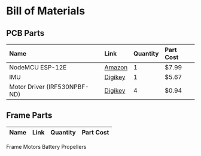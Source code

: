 # Bill of Materials



## PCB Parts

| Name | Link | Quantity | Part Cost |
| :--- | :--- | :--- | :---- |
| NodeMCU ESP-12E | [Amazon](https://www.amazon.com/dp/B010O1G1ES?psc=1&ref=ppx_yo2ov_dt_b_product_details) | 1 | $7.99 |
| IMU | [Digikey](https://www.digikey.com/en/products/detail/tdk-invensense/ICM-20600/8544628) | 1 | $5.67 |
| Motor Driver (IRF530NPBF-ND) | [Digikey]() | 4 | $0.94 |


## Frame Parts

| Name | Link | Quantity | Part Cost |
| :--- | :--- | :--- | :---- |

Frame
Motors
Battery
Propellers

